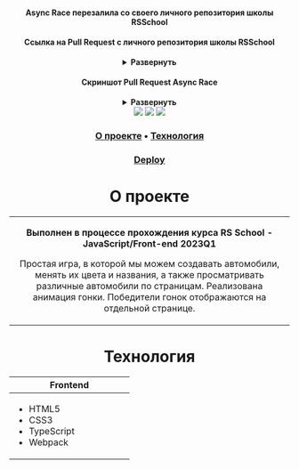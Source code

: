 <h4 align="center">Async Race перезалила со своего личного репозитория школы RSSchool</h4>
<h4 align="center">Ссылка на Pull Request с личного репозитория школы RSSchool</h4>
<details align="center"><summary><b>Развернуть</b></summary>
<a align="center" href="https://github.com/rolling-scopes-school/alima987-JSFE2023Q1/pull/40">(это приватный репозиторий школы, поэтому ссылка может не работать, так как нет доступа)</a>
</details>
<div align="center">
 <h4>Скриншот Pull Request Async Race</h4>
 <details><summary><b>Развернуть</b></summary>
<img width="960" alt="image" src="https://github.com/alima987/async-race/assets/113354079/990e57a9-d3a6-44fe-9d5c-9e4cfcb43c38" />
 </details>
<div align="center">
 <img src="https://img.shields.io/badge/HTML5-E34F26?style=flat-square&logo=html5&logoColor=white" />
 <img src="https://img.shields.io/badge/CSS3-1572B6?style=flat-square&logo=css3&logoColor=white" />
 <img src="https://img.shields.io/badge/TypeScript-3178C6?style=flat-square&logo=typescript&logoColor=white" />
</div>

<h3 align="center">
  <a href="#about">О проекте</a>
  •
  <a href="#stack">Технология</a>
</h3>

<h3 align="center">
  <a href="https://alima987-async-race.netlify.app/" title="Link">Deploy</a> 
</h3>

<h1 align="center" id="about">О проекте</h1>

<table>
  <tbody>
    <tr>
      <td>
        <p align="center"><b>Выполнен в процессе прохождения курса RS School - JavaScript/Front-end 2023Q1</b><p>
        <p align="center">Простая игра, в которой мы можем создавать автомобили, менять их цвета и названия, а также просматривать различные автомобили по страницам. Реализована анимация гонки. Победители гонок отображаются на отдельной странице.</p>
      </td>
  </tbody>
</table>

<h1 align="center" id="stack">Технология</h1>

<table align="center">
  <thead>
    <tr>
      <th width="200px">Frontend</th>
    </tr>
  </thead>
  <tbody>
    <tr>
      <td>
        <ul>
          <li>HTML5</li>
          <li>CSS3</li>
          <li>TypeScript</li>
          <li>Webpack</li>
        </ul>
      </td>
    </tr>
  </tbody>
</table>
